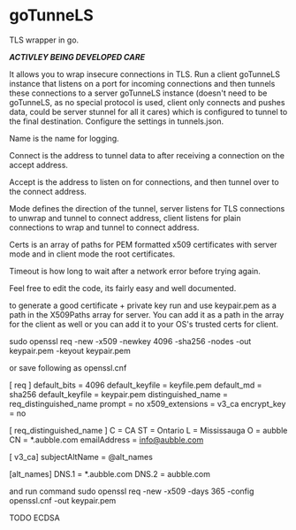 # goTunneLS
TLS wrapper in go.

***ACTIVLEY BEING DEVELOPED CARE***

It allows you to wrap insecure connections in TLS.
Run a client goTunneLS instance that listens on a port for
incoming connections and then tunnels these connections to a
server goTunneLS instance (doesn't need to be goTunneLS,
as no special protocol is used, client only connects and pushes data,
could be server stunnel for all it cares) which is configured to tunnel to the final destination.
Configure the settings in tunnels.json.

Name is the name for logging.

Connect is the address to tunnel data to after receiving a connection on the accept address.

Accept is the address to listen on for connections, and then tunnel over to the connect address.

Mode defines the direction of the tunnel, server listens for TLS connections to unwrap and tunnel
to connect address, client listens for plain connections to wrap and tunnel to connect address.

Certs is an array of paths for PEM formatted x509 certificates with server mode and
in client mode the root certificates.

Timeout is how long to wait after a network error before trying again.

Feel free to edit the code, its fairly easy and well documented.

to generate a good certificate + private key run and use keypair.pem as a path in the X509Paths array for server.
You can add it as a path in the array for the client as well or you can add it to your OS's trusted certs for client.

sudo openssl req -new -x509 -newkey 4096 -sha256 -nodes -out keypair.pem -keyout keypair.pem

or save following as openssl.cnf

[ req ]
default_bits           = 4096
default_keyfile        = keyfile.pem
default_md             = sha256
default_keyfile        = keypair.pem
distinguished_name     = req_distinguished_name
prompt                 = no
x509_extensions        = v3_ca
encrypt_key            = no

[ req_distinguished_name ]
C                      = CA
ST                     = Ontario
L                      = Mississauga
O                      = aubble
CN                     = *.aubble.com
emailAddress           = info@aubble.com

[ v3_ca]
subjectAltName 		   = @alt_names

[alt_names]
DNS.1 				   = *.aubble.com
DNS.2 				   = aubble.com


and run command
sudo openssl req -new -x509 -days 365 -config openssl.cnf -out keypair.pem


TODO ECDSA